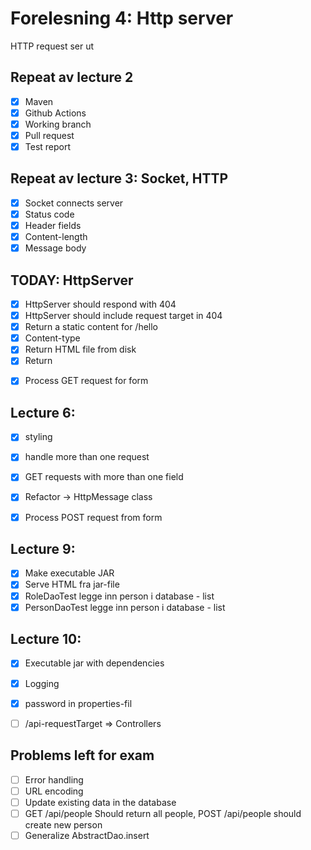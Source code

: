 # Forelesning 4: Http server

HTTP request ser ut


## Repeat av lecture 2

* [x] Maven
* [x] Github Actions
* [x] Working branch
* [x] Pull request
* [x] Test report

## Repeat av lecture 3: Socket, HTTP

* [x] Socket connects server
* [x] Status code
* [x] Header fields
* [x] Content-length
* [x] Message body
 
## TODAY: HttpServer

* [x] HttpServer should respond with 404
* [x] HttpServer should include request target in 404
* [x] Return a static content for /hello
* [x] Content-type
* [x] Return HTML file from disk
* [x] Return <form>
* [x] Process GET request for form

## Lecture 6:

* [x] styling
* [x] handle more than one request
* [x] GET requests with more than one field
* [x] Refactor -> HttpMessage class
* [x] Process POST request from form


## Lecture 9:

* [x] Make executable JAR
* [x] Serve HTML fra jar-file
* [x] RoleDaoTest legge inn person i database - list
* [x] PersonDaoTest legge inn person i database - list

## Lecture 10: 

* [x] Executable jar with dependencies
* [x] Logging
* [x] password in properties-fil
* [ ] /api-requestTarget => Controllers


## Problems left for exam

* [ ] Error handling
* [ ] URL encoding
* [ ] Update existing data in the database
* [ ] GET /api/people Should return all people, POST /api/people should create new person 
* [ ] Generalize AbstractDao.insert